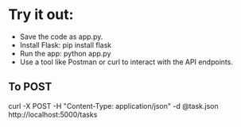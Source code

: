# Try it out:

- Save the code as app.py.
- Install Flask: pip install flask
- Run the app: python app.py
- Use a tool like Postman or curl to interact with the API endpoints.

## To POST
curl -X POST -H "Content-Type: application/json" -d @task.json http://localhost:5000/tasks
